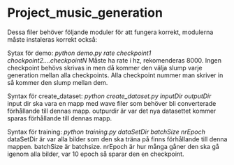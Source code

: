 # Project_music_generation

Dessa filer behöver följande moduler för att fungera korrekt, modulerna måste instaleras korrekt också:



Sytax för demo: 
*python demo.py rate checkpoint1 chockpoint2....checkpointN*
Måste ha rate i hz, rekomenderas 8000. Ingen checkpoint behövs skrivas in men då kommer den välja slump varje generation mellan alla checkpoints. Alla checkpoint nummer man skriver in så kommer den slump mellan dem.

Syntax för create_dataset:
*python create_dataset.py inputDir outputDir*
input dir ska vara en mapp med wave filer som behöver bli converterade förhållande till dennas mapp. outpurdir är var det nya datasettet kommer sparas förhållande till dennas mapp.

Syntax för training:
*python training.py dataSetDir batchSize nrEpoch*
dataSetDir är var alla bilder som den ska träna på finns förhållande till denna mappen. batchSize är batchsize. nrEpoch är hur många gåner den ska gå igenom alla bilder, var 10 epoch så sparar den en checkpoint.
